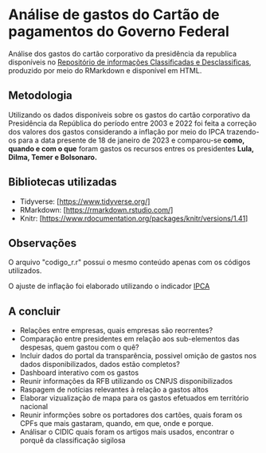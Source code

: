 # Análise de gastos do Cartão de pagamentos do Governo Federal
 
Análise dos gastos do cartão corporativo da presidência da republica disponíveis no [Repositório de informações Classificadas e Desclassificas](https://www.gov.br/secretariageral/pt-br/acesso-a-informacao/informacoes-classificadas-e-desclassificadas), produzido por meio do RMarkdown e disponível em HTML.


## Metodologia

Utilizando os dados disponíveis sobre os gastos do cartão corporativo da Presidência da República do período entre 2003 e 2022 foi feita a correção dos valores dos gastos considerando a inflação por meio do IPCA trazendo-os para a data presente de 18 de janeiro de 2023 e comparou-se **como, quando e com o que** foram gastos os recursos entres os presidentes **Lula, Dilma, Temer e Bolsonaro.**

## Bibliotecas utilizadas

* Tidyverse: [https://www.tidyverse.org/]
* RMarkdown: [https://rmarkdown.rstudio.com/]
* Knitr: [https://www.rdocumentation.org/packages/knitr/versions/1.41]

## Observações

O arquivo "codigo_r.r" possui o mesmo conteúdo apenas com os códigos utilizados.

O ajuste de inflação foi elaborado utilizando o indicador [IPCA](https://ibge.gov.br/Precos_Indices_de_Precos_ao_Consumidor/IPCA/)

## A concluir

* Relações entre empresas, quais empresas são reorrentes?
* Comparação entre presidentes em relação aos sub-elementos das despesas, quem gastou com o quê?
* Incluir dados do portal da transparência, possivel omição de gastos nos dados disponibilizados, dados estão completos?
* Dashboard interativo com os gastos
* Reunir informações da RFB utilizando os CNPJS disponibilizados
* Raspagem de notícias relevantes à relação a gastos altos
* Elaborar vizualização de mapa para os gastos efetuados em território nacional
* Reunir informções sobre os portadores dos cartões, quais foram os CPFs que mais gastaram, quando, em que, onde e porque.
* Análisar o CIDIC quais foram os artigos mais usados, encontrar o porquê da classificação sigilosa

